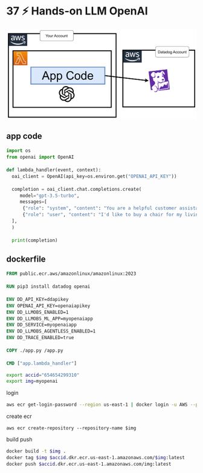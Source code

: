 # 37 ⚡ Hands-on LLM OpenAI

![](../imgs/659472717ad1441d95fd1a624b51f219.png)

## app code

```python
import os
from openai import OpenAI

def lambda_handler(event, context):
  oai_client = OpenAI(api_key=os.environ.get("OPENAI_API_KEY"))
  
  completion = oai_client.chat.completions.create(
     model="gpt-3.5-turbo",
     messages=[
      {"role": "system", "content": "You are a helpful customer assistant for a furniture store."},
      {"role": "user", "content": "I'd like to buy a chair for my living room."},
  ],
  )
  
  print(completion)
```

## dockerfile

```dockerfile
FROM public.ecr.aws/amazonlinux/amazonlinux:2023

RUN pip3 install datadog openai

ENV DD_API_KEY=ddapikey
ENV OPENAI_API_KEY=openaiapikey
ENV DD_LLMOBS_ENABLED=1
ENV DD_LLMOBS_ML_APP=myopenaiapp
ENV DD_SERVICE=myopenaiapp
ENV DD_LLMOBS_AGENTLESS_ENABLED=1
ENV DD_TRACE_ENABLED=true

COPY ./app.py /app.py

CMD ["app.lambda_handler"]
```


```bash
export accid="654654299310"
export img=myopenai
```

login
```bash
aws ecr get-login-password --region us-east-1 | docker login -u AWS --password-stdin $accid.dkr.ecr.us-east-1.amazonaws.com
```

create ecr
```
aws ecr create-repository --repository-name $img
```

build push
```bash
docker build -t $img .
docker tag $img $accid.dkr.ecr.us-east-1.amazonaws.com/$img:latest
docker push $accid.dkr.ecr.us-east-1.amazonaws.com/img:latest
```

